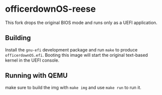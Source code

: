 # officerdownOS-reese

This fork drops the original BIOS mode and runs only as a UEFI application.

## Building

Install the `gnu-efi` development package and run `make` to produce
`officerdownOS.efi`. Booting this image will start the original
text-based kernel in the UEFI console.

## Running with QEMU

make sure to build the img with `make img` and use `make run` to run it.
